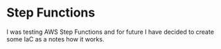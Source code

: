 # Step Functions
I was testing AWS Step Functions and for future I have decided to create some IaC as a notes how it works.